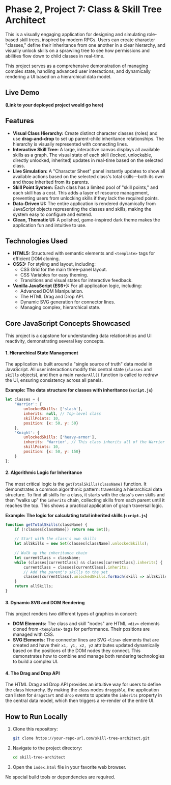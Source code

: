 # Phase 2, Project 7: Class & Skill Tree Architect

This is a visually engaging application for designing and simulating role-based skill trees, inspired by modern RPGs. Users can create character "classes," define their inheritance from one another in a clear hierarchy, and visually unlock skills on a sprawling tree to see how permissions and abilities flow down to child classes in real-time.

This project serves as a comprehensive demonstration of managing complex state, handling advanced user interactions, and dynamically rendering a UI based on a hierarchical data model.

## Live Demo

**(Link to your deployed project would go here)**

## Features

-   **Visual Class Hierarchy:** Create distinct character classes (roles) and use **drag-and-drop** to set up parent-child inheritance relationships. The hierarchy is visually represented with connecting lines.
-   **Interactive Skill Tree:** A large, interactive canvas displays all available skills as a graph. The visual state of each skill (locked, unlockable, directly unlocked, inherited) updates in real-time based on the selected class.
-   **Live Simulation:** A "Character Sheet" panel instantly updates to show all available actions based on the selected class's total skills—both its own and those inherited from its parents.
-   **Skill Point System:** Each class has a limited pool of "skill points," and each skill has a cost. This adds a layer of resource management, preventing users from unlocking skills if they lack the required points.
-   **Data-Driven UI:** The entire application is rendered dynamically from JavaScript objects representing the classes and skills, making the system easy to configure and extend.
-   **Clean, Thematic UI:** A polished, game-inspired dark theme makes the application fun and intuitive to use.

## Technologies Used

-   **HTML5:** Structured with semantic elements and `<template>` tags for efficient DOM cloning.
-   **CSS3:** For styling and layout, including:
    -   CSS Grid for the main three-panel layout.
    -   CSS Variables for easy theming.
    -   Transitions and visual states for interactive feedback.
-   **Vanilla JavaScript (ES6+):** For all application logic, including:
    -   Advanced DOM Manipulation.
    -   The HTML Drag and Drop API.
    -   Dynamic SVG generation for connector lines.
    -   Managing complex, hierarchical state.

## Core JavaScript Concepts Showcased

This project is a capstone for understanding data relationships and UI reactivity, demonstrating several key concepts.

#### 1. Hierarchical State Management

The application is built around a "single source of truth" data model in JavaScript. All user interactions modify this central state (`classes` and `skills` objects), and then a main `renderAll()` function is called to redraw the UI, ensuring consistency across all panels.

**Example: The data structure for classes with inheritance (`script.js`)**

```javascript
let classes = {
    'Warrior': { 
        unlockedSkills: ['slash'], 
        inherits: null, // Top-level class
        skillPoints: 10,
        position: {x: 50, y: 50} 
    },
    'Knight': {
        unlockedSkills: ['heavy-armor'],
        inherits: 'Warrior', // This class inherits all of the Warrior's skills
        skillPoints: 10,
        position: {x: 50, y: 150}
    }
};
```

#### 2. Algorithmic Logic for Inheritance

The most critical logic is the `getTotalSkills(className)` function. It demonstrates a common algorithmic pattern: traversing a hierarchical data structure. To find all skills for a class, it starts with the class's own skills and then "walks up" the `inherits` chain, collecting skills from each parent until it reaches the top. This shows a practical application of graph traversal logic.

**Example: The logic for calculating total inherited skills (`script.js`)**

```javascript
function getTotalSkills(className) {
    if (!classes[className]) return new Set();
    
    // Start with the class's own skills
    let allSkills = new Set(classes[className].unlockedSkills);
    
    // Walk up the inheritance chain
    let currentClass = className;
    while (classes[currentClass] && classes[currentClass].inherits) {
        currentClass = classes[currentClass].inherits;
        // Add the parent's skills to the set
        classes[currentClass].unlockedSkills.forEach(skill => allSkills.add(skill));
    }
    return allSkills;
}
```

#### 3. Dynamic SVG and DOM Rendering

This project renders two different types of graphics in concert:
-   **DOM Elements:** The class and skill "nodes" are HTML `<div>` elements cloned from `<template>` tags for performance. Their positions are managed with CSS.
-   **SVG Elements:** The connector lines are SVG `<line>` elements that are created and have their `x1, y1, x2, y2` attributes updated dynamically based on the positions of the DOM nodes they connect. This demonstrates how to combine and manage both rendering technologies to build a complex UI.

#### 4. The Drag and Drop API

The HTML Drag and Drop API provides an intuitive way for users to define the class hierarchy. By making the class nodes `draggable`, the application can listen for `dragstart` and `drop` events to update the `inherits` property in the central data model, which then triggers a re-render of the entire UI.

## How to Run Locally

1.  Clone this repository:
    ```bash
    git clone https://your-repo-url.com/skill-tree-architect.git
    ```
2.  Navigate to the project directory:
    ```bash
    cd skill-tree-architect
    ```
3.  Open the `index.html` file in your favorite web browser.

No special build tools or dependencies are required.
